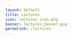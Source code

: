 ```yaml
---
layout: default
title: Lectures
icon: lectures_icon.png
banner: lectures_banner.png
permalink: /lectures
---
```


